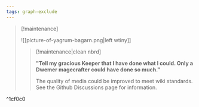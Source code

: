 ```yaml
---
tags: graph-exclude
---
```

> [!maintenance] 
> 
> ![[picture-of-yagrum-bagarn.png|left wtiny]]
> 
> > [!maintenance|clean nbrd]
> > 
> > **"Tell my gracious Keeper that I have done what I could. Only a Dwemer magecrafter could have done so much."**
> > 
> > The quality of media could be improved to meet wiki standards. See the Github Discussions page for information.

^1cf0c0
